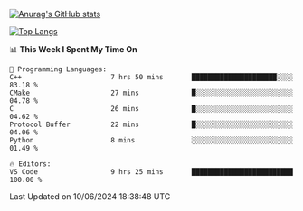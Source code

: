 [![Anurag's GitHub stats](https://github-readme-stats.vercel.app/api?username=wugouzi&count_private=true)](https://github.com/anuraghazra/github-readme-stats)

[![Top Langs](https://github-readme-stats.vercel.app/api/top-langs/?username=wugouzi&layout=compact&count_private=true&hide=html)](https://github.com/anuraghazra/github-readme-stats)

<!--START_SECTION:waka-->
📊 **This Week I Spent My Time On** 

```text
💬 Programming Languages: 
C++                      7 hrs 50 mins       █████████████████████░░░░   83.18 % 
CMake                    27 mins             █░░░░░░░░░░░░░░░░░░░░░░░░   04.78 % 
C                        26 mins             █░░░░░░░░░░░░░░░░░░░░░░░░   04.62 % 
Protocol Buffer          22 mins             █░░░░░░░░░░░░░░░░░░░░░░░░   04.06 % 
Python                   8 mins              ░░░░░░░░░░░░░░░░░░░░░░░░░   01.49 % 

🔥 Editors: 
VS Code                  9 hrs 25 mins       █████████████████████████   100.00 % 
```


 Last Updated on 10/06/2024 18:38:48 UTC
<!--END_SECTION:waka-->

<!--
**wugouzi/wugouzi** is a ✨ _special_ ✨ repository because its `README.md` (this file) appears on your GitHub profile.

Here are some ideas to get you started:

- 🔭 I’m currently working on ...
- 🌱 I’m currently learning ...
- 👯 I’m looking to collaborate on ...
- 🤔 I’m looking for help with ...
- 💬 Ask me about ...
- 📫 How to reach me: ...
- 😄 Pronouns: ...
- ⚡ Fun fact: ...
-->
